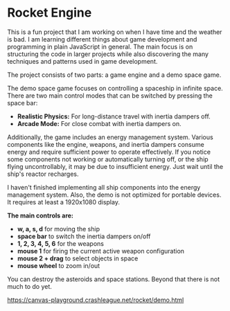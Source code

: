 # Rocket Engine    

This is a fun project that I am working on when I have time and the weather is bad. I am learning different things about
game development and programming in plain JavaScript in general. The main focus is on structuring the code in larger
projects while also discovering the many techniques and patterns used in game development.

The project consists of two parts: a game engine and a demo space game.

The demo space game focuses on controlling a spaceship in infinite space. There are two main control modes that can be
switched by pressing the space bar:

- **Realistic Physics:** For long-distance travel with inertia dampers off.
- **Arcade Mode:** For close combat with inertia dampers on.

Additionally, the game includes an energy management system. Various components like the engine, weapons, and inertia
dampers consume energy and require sufficient power to operate effectively. If you notice some components not working or automatically turning off, or the ship flying uncontrollably,
it may be due to insufficient energy. Just wait until the ship's reactor recharges.

I haven't finished implementing all ship components into the energy management system. Also, the demo is not optimized
for portable devices. It requires at least a 1920x1080 display.

**The main controls are:**

- **w, a, s, d** for moving the ship
- **space bar** to switch the inertia dampers on/off
- **1, 2, 3, 4, 5, 6** for the weapons
- **mouse 1** for firing the current active weapon configuration
- **mouse 2 + drag** to select objects in space
- **mouse wheel** to zoom in/out

You can destroy the asteroids and space stations. Beyond that there is not much to do yet.

https://canvas-playground.crashleague.net/rocket/demo.html